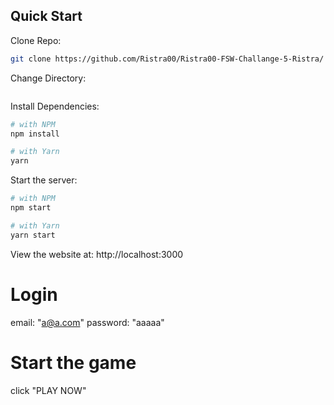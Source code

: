 ## Quick Start

Clone Repo:

```bash
git clone https://github.com/Ristra00/Ristra00-FSW-Challange-5-Ristra/
```

Change Directory:

```bash
```

Install Dependencies:

```bash
# with NPM
npm install

# with Yarn
yarn
```

Start the server:

```bash
# with NPM
npm start

# with Yarn
yarn start
```

View the website at: http://localhost:3000

# Login
email: "a@a.com"
password: "aaaaa"

# Start the game
click "PLAY NOW"
